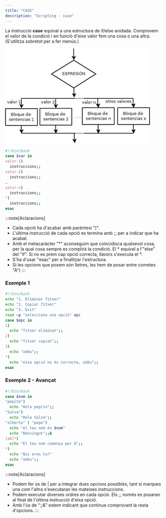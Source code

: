 ```yaml
---
title: "CASE"  
description: "Scripting - case"  
---
```


La instrucció **case** equival a una estructura de if/else anidada. Comprovem el valor de la condició i en funció d'eixe valor fem una cosa o una altra. (S'utilitza sobretot per a fer menús.)

![case control](../../../../assets/ut4/case.png)
```bash
#!/bin/bash
case $var in
valor-1)
  instruccions;;  
valor-2)
  instruccions;;
…  
valor-n)
  instruccions;;
*)
  instruccions;;
esac
```
:::note[Aclaracions]
- Cada opció ha d'acabar amb parèntesi ")".
- L'última instrucció de cada opció es termina amb ;; per a indicar que ha acabat.
- Amb el metacaràcter "*" aconseguim que coincidisca qualsevol cosa, per la qual cosa sempre es complirà la condició. El * equival a l'"else" del "if". Si no es prem cap opció correcta, llavors s'executa el *.
- S'ha d'usar "esac" per a finalitzar l'estructura.
- Si les opcions que posem són lletres, les hem de posar entre cometes "A")
:::

### Exemple 1

```bash
#!/bin/bash
echo "1. Eliminar fitxer"
echo "2. Copiar fitxer"
echo "3. Exit"
read –p "selecciona una opció" opc
case $opc in
1)
  echo "fitxer eliminat";;
2)
  echo "fitxer copiat";;
3)
  echo "adéu";; 
*)
  echo "eixa opció no és correcta, adéu";;
esac
```

### Exemple 2 - Avançat

```bash
#!/bin/bash
case $nom in
"pepito")
  echo "Hola pepito";;
"Salva")
  echo "Hola Salva";;
"alberto" | "pepe")
  echo "el teu nom és $nom"
  echo "Benvingut";;&
[aA]*)
  echo "El teu nom comença per A";;
*)
  echo "Qui eres tu?"
  echo "adéu";;
esac
```
:::note[Aclaracions]
- Podem fer ús de | per a integrar dues opcions possibles, tant si marques una com l'altra s'executaran les mateixes instruccions.
- Podem executar diverses ordres en cada opció. Els ;; només es posaran al final de l'última instrucció d'eixa opció.
- Amb l'ús de “;;&” estem indicant que continue comprovant la resta d'opcions.
:::

